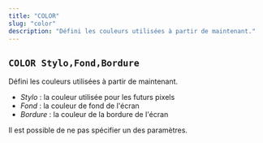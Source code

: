 ```yaml
---
title: "COLOR"
slug: "color"
description: "Défini les couleurs utilisées à partir de maintenant."
---
```


## `COLOR Stylo,Fond,Bordure`

Défini les couleurs utilisées à partir de maintenant.

- *Stylo* : la couleur utilisée pour les futurs pixels
- *Fond* : la couleur de fond de l'écran
- *Bordure* : la couleur de la bordure de l'écran

Il est possible de ne pas spécifier un des paramètres.